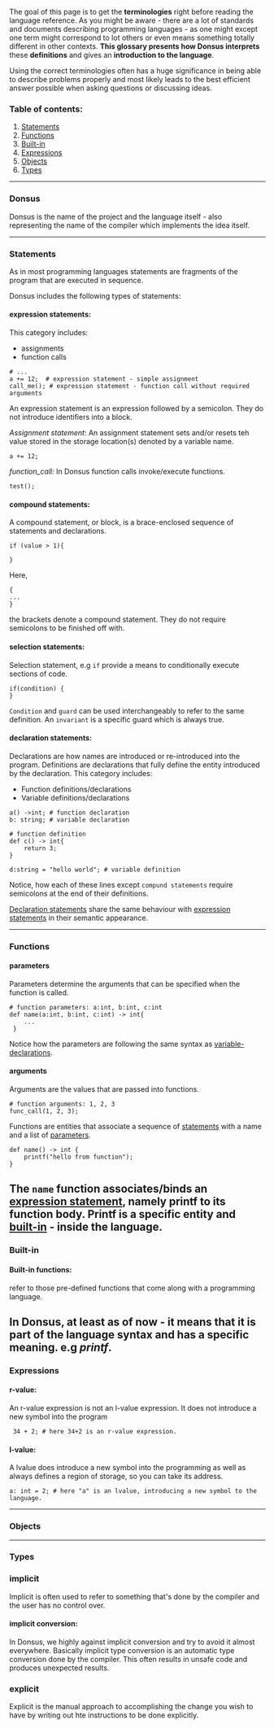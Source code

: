 The goal of this page is to get the **terminologies** right before reading the language reference.
As you might be aware - there are a lot of standards and documents describing programming languages - as one might
except one term
might correspond to lot others or even means something totally different in other contexts. **This glossary presents how
Donsus interprets**
these **definitions** and gives an **introduction to the language**.

Using the correct terminologies often has a huge significance in being able to describe
problems properly and most likely leads to the best efficient answer possible when asking questions or discussing ideas.

### Table of contents:

1. [Statements](#statements)
2. [Functions](#functions)
3. [Built-in](#built-in)
4. [Expressions](#expressions)
5. [Objects](#objects)
6. [Types](#types)

---

### Donsus

Donsus is the name of the project and the language itself - also representing the name of the compiler which implements
the idea itself.

---

### Statements

As in most programming languages statements are fragments of the program that are executed
in sequence.

Donsus includes the following types of statements:

#### expression statements:

This category includes:

- assignments
- function calls

```
# ...
a += 12;  # expression statement - simple assignment
call_me(); # expression statement - function call without required arguments
```

An expression statement is an expression followed by a semicolon.
They do not introduce identifiers into a block.

*Assignment statement*:
An assignment statement sets and/or resets teh value stored in the storage location(s)
denoted by a variable name.

```
a += 12;
```

*function_call:*
In Donsus function calls invoke/execute functions.

```
test();
```

#### compound statements:

A compound statement, or block, is a brace-enclosed sequence of statements and declarations.

```
if (value > 1){
    
}
```

Here,

```
{
...
}
```

the brackets denote a compound statement.
They do not require semicolons to be finished off with.

#### selection statements:

Selection statement, e.g `if` provide a means to conditionally execute sections of code.

```
if(condition) {
}
```

`Condition` and `guard` can be used interchangeably to refer to the same definition.
An `invariant` is a specific guard which is always true.

#### declaration statements:

Declarations are how names are introduced or re-introduced into the program.
Definitions are declarations that fully define the entity introduced by the declaration.
This category includes:

- Function definitions/declarations
- Variable definitions/declarations

```
a() ->int; # function declaration
b: string; # variable declaration

# function definition
def c() -> int{
    return 3;
}

d:string = "hello world"; # variable definition
```

Notice, how each of these lines except `compund statements` require semicolons at the end of their definitions.

[Declaration statements](#declaration-statements) share the same behaviour
with [expression statements](#expression-statements) in their semantic appearance.


---

### Functions

#### parameters

Parameters determine the arguments that can be specified when the function is called.

```
# function parameters: a:int, b:int, c:int
def name(a:int, b:int, c:int) -> int{
    ...
 }
```

Notice how the parameters are following the same syntax as [variable-declarations](#declaration-statements).

#### arguments

Arguments are the values that are passed into functions.

```
# function arguments: 1, 2, 3
func_call(1, 2, 3);
```

Functions are entities that associate a sequence of [statements](#statements) with a name and a list
of [parameters](#parameters).

```
def name() -> int {
    printf("hello from function");
}
``` 

The `name` function associates/binds an [expression statement](#expression-statements), namely printf to its function
body.
Printf is a specific entity and [built-in](#built-in) - inside the language.
--- 

### Built-in

#### Built-in functions:

refer to those pre-defined functions that come along with a programming language.

In Donsus, at least as of now - it means that it is part of the language syntax and has a specific meaning.
e.g *printf*.
---

### Expressions

#### r-value:

An r-value expression is not an l-value expression. It does not introduce a
new symbol into the program

```
 34 + 2; # here 34+2 is an r-value expression.
```

#### l-value:

A lvalue does introduce a new symbol into the programming as well as always defines
a region of storage, so you can take its address.

```
a: int = 2; # here "a" is an lvalue, introducing a new symbol to the language.
```

---

### Objects

---

### Types

### implicit

Implicit is often used to refer to something that's done by the compiler
and the user has no control over.

#### implicit conversion:

In Donsus, we highly against implicit conversion and try to avoid it almost everywhere.
Basically implicit type conversion is an automatic type conversion done by the compiler.
This often results in unsafe code and produces unexpected results.

### explicit

Explicit is the manual approach to accomplishing the change
you wish to have by writing out hte instructions to be done explicitly.


